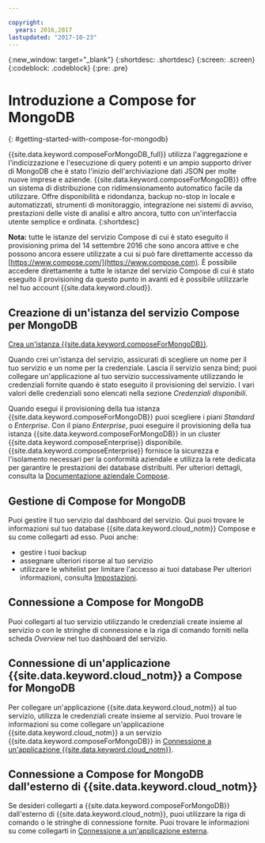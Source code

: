 ```yaml
---

copyright:
  years: 2016,2017
lastupdated: "2017-10-23"
---
```


{:new_window: target="_blank"}
{:shortdesc: .shortdesc}
{:screen: .screen}
{:codeblock: .codeblock}
{:pre: .pre}

# Introduzione a Compose for MongoDB
{: #getting-started-with-compose-for-mongodb}

{{site.data.keyword.composeForMongoDB_full}} utilizza l'aggregazione e l'indicizzazione e l'esecuzione di query potenti e un ampio supporto driver di MongoDB che è stato l'inizio dell'archiviazione dati JSON per molte nuove imprese e aziende. {{site.data.keyword.composeForMongoDB}} offre un sistema di distribuzione con ridimensionamento automatico facile da utilizzare. Offre disponibilità e ridondanza, backup no-stop in locale e automatizzati, strumenti di monitoraggio, integrazione nei sistemi di avviso, prestazioni delle viste di analisi e altro ancora, tutto con un'interfaccia utente semplice e ordinata.
{:shortdesc}

**Nota:** tutte le istanze del servizio Compose di cui è stato eseguito il provisioning prima del 14 settembre 2016 che sono ancora attive e che possono ancora essere utilizzate a cui si può fare direttamente accesso da [https://www.compose.com/](https://www.compose.com). È possibile accedere direttamente a tutte le istanze del servizio Compose di cui è stato eseguito il provisioning da questo punto in avanti ed è possibile utilizzarle nel tuo account {{site.data.keyword.cloud}}.

## Creazione di un'istanza del servizio Compose per MongoDB

[Crea un'istanza {{site.data.keyword.composeForMongoDB}}](https://console.ng.bluemix.net/catalog/services/compose-for-mongodb/).

Quando crei un'istanza del servizio, assicurati di scegliere un nome per il tuo servizio e un nome per la credenziale. Lascia il servizio senza bind; puoi collegare un'applicazione al tuo servizio successivamente utilizzando le credenziali fornite quando è stato eseguito il provisioning del servizio.  I vari valori delle credenziali sono elencati nella sezione *Credenziali disponibili*.

Quando esegui il provisioning della tua istanza {{site.data.keyword.composeForMongoDB}} puoi scegliere i piani *Standard* o *Enterprise*. Con il piano *Enterprise*, puoi eseguire il provisioning della tua istanza {{site.data.keyword.composeForMongoDB}} in un cluster {{site.data.keyword.composeEnterprise}} disponibile. {{site.data.keyword.composeEnterprise}} fornisce la sicurezza e l'isolamento necessari per la conformità aziendale e utilizza la rete dedicata per garantire le prestazioni dei database distribuiti. Per ulteriori dettagli, consulta la [Documentazione aziendale Compose](../ComposeEnterprise/index.html).

## Gestione di Compose for MongoDB

Puoi gestire il tuo servizio dal dashboard del servizio. Qui puoi trovare le informazioni sul tuo database {{site.data.keyword.cloud_notm}} Compose e su come collegarti ad esso. Puoi anche:
- gestire i tuoi backup
- assegnare ulteriori risorse al tuo servizio
- utilizzare le whitelist per limitare l'accesso ai tuoi database 
Per ulteriori informazioni, consulta [Impostazioni](./dashboard-settings.html).

## Connessione a Compose for MongoDB

Puoi collegarti al tuo servizio utilizzando le credenziali create insieme al servizio o con le stringhe di connessione e la riga di comando forniti nella scheda *Overview* nel tuo dashboard del servizio.

## Connessione di un'applicazione {{site.data.keyword.cloud_notm}} a Compose for MongoDB

Per collegare un'applicazione {{site.data.keyword.cloud_notm}} al tuo servizio, utilizza le credenziali create insieme al servizio. Puoi trovare le informazioni su come collegare un'applicazione {{site.data.keyword.cloud_notm}} a un servizio {{site.data.keyword.composeForMongoDB}} in [Connessione a un'applicazione {{site.data.keyword.cloud_notm}}](./connecting-bluemix-app.html).

## Connessione a Compose for MongoDB dall'esterno di {{site.data.keyword.cloud_notm}}

Se desideri collegarti a {{site.data.keyword.composeForMongoDB}} dall'esterno di {{site.data.keyword.cloud_notm}}, puoi utilizzare la riga di comando o le stringhe di connessione fornite. Puoi trovare le informazioni su come collegarti in [Connessione a un'applicazione esterna](./connecting-external.html).
